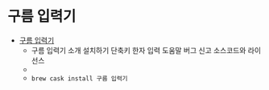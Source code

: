 # 구름 입력기
- [구름 입력기](https://gureum.io/)
  -  구름 입력기 소개 설치하기 단축키 한자 입력 도움말 버그 신고 소스코드와 라이선스
  - 
  - `brew cask install 구름 입력기`
